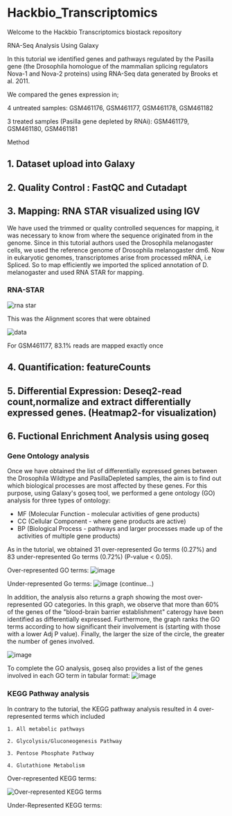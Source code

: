 # Hackbio_Transcriptomics
Welcome to the Hackbio Transcriptomics biostack repository



RNA-Seq Analysis Using Galaxy

In this tutorial we identified genes and pathways regulated by the Pasilla gene (the Drosophila homologue of the mammalian splicing regulators Nova-1 and Nova-2 proteins) using RNA-Seq data generated by Brooks et al. 2011.

We compared the genes expression in; 

4 untreated samples: GSM461176, GSM461177, GSM461178, GSM461182

3 treated samples (Pasilla gene depleted by RNAi): GSM461179, GSM461180, GSM461181

Method

## 1. Dataset upload into Galaxy
## 2. Quality Control : FastQC and Cutadapt
## 3. Mapping: RNA STAR visualized using IGV
We have used the trimmed or quality controlled sequences for mapping, it was necessary to know from where the sequence originated from in the genome. Since in this tutorial authors used the Drosophila melanogaster cells, we used the reference genome of Drosophila melanogaster dm6.
Now in eukaryotic genomes, transcriptomes arise from processed mRNA, i.e Spliced. So to map efficiently we imported the spliced annotation of D. melanogaster and used RNA STAR for mapping.
### RNA-STAR
![rna star](https://user-images.githubusercontent.com/92271396/139474763-e48f8ee4-3fd6-40f0-a329-35fe22497401.png)

This was the Alignment scores that were obtained

![data](https://user-images.githubusercontent.com/92271396/139475289-78246e72-f581-4fb4-9424-0fbc3ba647e7.png)

For GSM461177, 83.1% reads are mapped exactly once




## 4. Quantification: featureCounts
## 5. Differential Expression: Deseq2-read count,normalize and extract differentially expressed genes. (Heatmap2-for visualization)

## 6. Fuctional Enrichment Analysis using goseq

### Gene Ontology analysis
    
Once we have obtained the list of differentially expressed genes between the Drosophila Wildtype and PasillaDepleted samples, the aim is to find out which biological      processes are most affected by these genes. For this purpose, using Galaxy's goseq tool, we performed a gene ontology (GO) analysis for three types of ontology: 
- MF (Molecular Function - molecular activities of gene products)
- CC (Cellular Component - where gene products are active)
- BP (Biological Process - pathways and larger processes made up of the activities of multiple gene products)
    
As in the tutorial, we obtained 31 over-represented Go terms (0.27%) and 83 under-represented Go terms (0.72%) (P-value < 0.05).

Over-represented GO terms:
![image](https://user-images.githubusercontent.com/92274646/139449957-a00378fd-9b84-4910-b2e2-5fa7cc57b76a.png)

Under-represented Go terms:
![image](https://user-images.githubusercontent.com/92274646/139451652-1d8d6aaf-8dab-478c-a05b-b736f2a4604e.png)
(continue...)

In addition, the analysis also returns a graph showing the most over-represented GO categories. In this graph, we observe that more than 60% of the genes of the "blood-brain barrier establishment" caterogy have been identified as differentially expressed. Furthermore, the graph ranks the GO terms according to how significant their involvement is (starting with those with a lower Adj P value). Finally, the larger the size of the circle, the greater the number of genes involved. 

![image](https://user-images.githubusercontent.com/92274646/139452867-5333a357-a0cf-4eef-bb52-864314580dc4.png)

To complete the GO analysis, goseq also provides a list of the genes involved in each GO term in tabular format:
![image](https://user-images.githubusercontent.com/92274646/139453243-4017b1ae-f5f7-43d0-816a-bbcef0bd2d3c.png)

### KEGG Pathway analysis

In contrary to the tutorial, the KEGG pathway analysis resulted in 4 over-represented terms which included 

    1. All metabolic pathways 

    2. Glycolysis/Gluconeogenesis Pathway
    
    3. Pentose Phosphate Pathway
    
    4. Glutathione Metabolism
Over-represented KEGG terms:


![Over-represented KEGG terms](https://user-images.githubusercontent.com/68198076/139476055-c7b0f725-1f59-45ad-86dc-b249fa0fc5e6.PNG)


Under-Represented KEGG terms:
